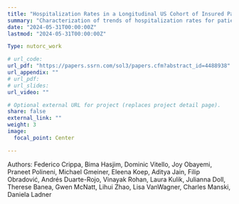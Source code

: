 ```yaml
---
title: "Hospitalization Rates in a Longitudinal US Cohort of Insured Patients with Cirrhosis"
summary: "Characterization of trends of hospitalization rates for patients with cirrhosis."
date: "2024-05-31T00:00:00Z"
lastmod: "2024-05-31T00:00:00Z"

Type: nutorc_work

# url_code: 
url_pdf: "https://papers.ssrn.com/sol3/papers.cfm?abstract_id=4488938"
url_appendix: ""
# url_pdf: 
# url_slides: 
url_video: ""

# Optional external URL for project (replaces project detail page).
share: false
external_link: ""
weight: 3
image:
  focal_point: Center

---
```

Authors: Federico Crippa, Bima Hasjim, Dominic Vitello, Joy Obayemi, Praneet Polineni, Michael Gmeiner, Eleena Koep, Aditya Jain, Filip Obradović, Andrés Duarte-Rojo, Vinayak Rohan, Laura Kulik, Julianna Doll, Therese Banea, Gwen McNatt, Lihui Zhao, Lisa VanWagner, Charles Manski, Daniela Ladner

